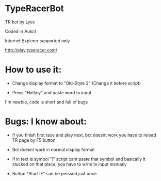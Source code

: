 # TypeRacerBot

TR bot by Lyee

Coded in Autoit

Internet Explorer supported only



http://play.typeracer.com/

# How to use it:

- Change display format to "Old-Style 2" (Change it before script)

- Press "Hotkey" and paste word to input.


I'm newbie, code is short and full of bugs


# Bugs: I know about:

- If you finish first race and play next, bot doesnt work you have to reload TR page by F5 button

- Bot doesnt work in normal display format

- If in text is symbol "!" script cant paste that symbol and basically it stucked on that place, you have to write to input manualy

- Button "Start IE" can be pressed just once
